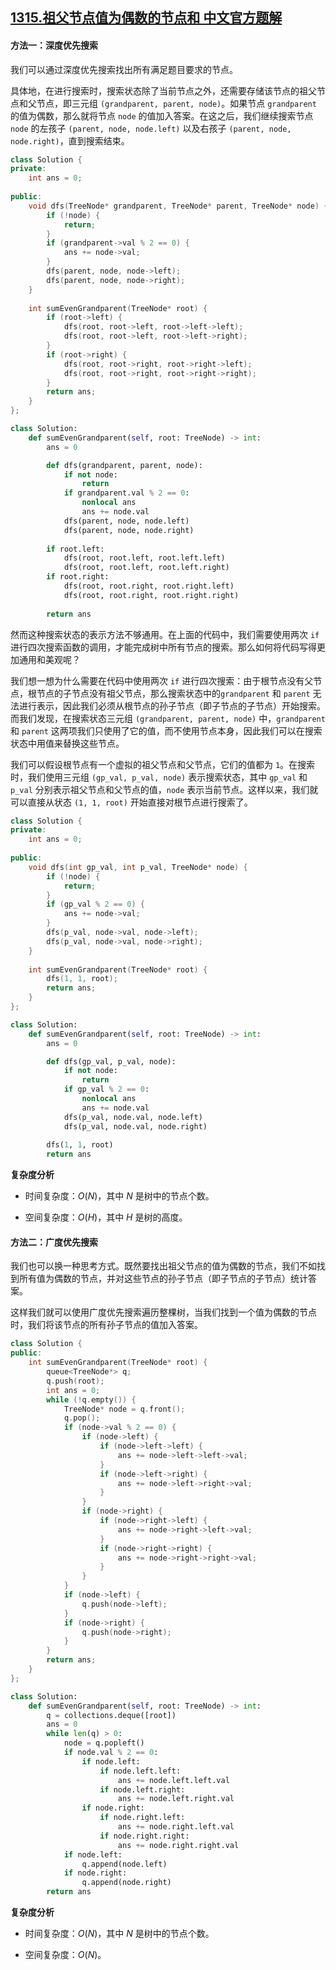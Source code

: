 ## [1315.祖父节点值为偶数的节点和 中文官方题解](https://leetcode.cn/problems/sum-of-nodes-with-even-valued-grandparent/solutions/100000/zu-fu-jie-dian-zhi-wei-ou-shu-de-jie-dian-he-by-2)

#### 方法一：深度优先搜索

我们可以通过深度优先搜索找出所有满足题目要求的节点。

具体地，在进行搜索时，搜索状态除了当前节点之外，还需要存储该节点的祖父节点和父节点，即三元组 `(grandparent, parent, node)`。如果节点 `grandparent` 的值为偶数，那么就将节点 `node` 的值加入答案。在这之后，我们继续搜索节点 `node` 的左孩子 `(parent, node, node.left)` 以及右孩子 `(parent, node, node.right)`，直到搜索结束。

```C++ [sol1-C++]
class Solution {
private:
    int ans = 0;
    
public:
    void dfs(TreeNode* grandparent, TreeNode* parent, TreeNode* node) {
        if (!node) {
            return;
        }
        if (grandparent->val % 2 == 0) {
            ans += node->val;
        }
        dfs(parent, node, node->left);
        dfs(parent, node, node->right);
    }
    
    int sumEvenGrandparent(TreeNode* root) {
        if (root->left) {
            dfs(root, root->left, root->left->left);
            dfs(root, root->left, root->left->right);
        }
        if (root->right) {
            dfs(root, root->right, root->right->left);
            dfs(root, root->right, root->right->right);
        }
        return ans;
    }
};
```

```Python [sol1-Python3]
class Solution:
    def sumEvenGrandparent(self, root: TreeNode) -> int:
        ans = 0

        def dfs(grandparent, parent, node):
            if not node:
                return
            if grandparent.val % 2 == 0:
                nonlocal ans
                ans += node.val
            dfs(parent, node, node.left)
            dfs(parent, node, node.right)
        
        if root.left:
            dfs(root, root.left, root.left.left)
            dfs(root, root.left, root.left.right)
        if root.right:
            dfs(root, root.right, root.right.left)
            dfs(root, root.right, root.right.right)
        
        return ans
```

然而这种搜索状态的表示方法不够通用。在上面的代码中，我们需要使用两次 `if` 进行四次搜索函数的调用，才能完成树中所有节点的搜索。那么如何将代码写得更加通用和美观呢？

我们想一想为什么需要在代码中使用两次 `if` 进行四次搜索：由于根节点没有父节点，根节点的子节点没有祖父节点，那么搜索状态中的`grandparent` 和 `parent` 无法进行表示，因此我们必须从根节点的孙子节点（即子节点的子节点）开始搜索。而我们发现，在搜索状态三元组 `(grandparent, parent, node)` 中，`grandparent` 和 `parent` 这两项我们只使用了它的值，而不使用节点本身，因此我们可以在搜索状态中用值来替换这些节点。

我们可以假设根节点有一个虚拟的祖父节点和父节点，它们的值都为 `1`。在搜索时，我们使用三元组 `(gp_val, p_val, node)` 表示搜索状态，其中 `gp_val` 和 `p_val` 分别表示祖父节点和父节点的值，`node` 表示当前节点。这样以来，我们就可以直接从状态 `(1, 1, root)` 开始直接对根节点进行搜索了。

```C++ [sol2-C++]
class Solution {
private:
    int ans = 0;
    
public:
    void dfs(int gp_val, int p_val, TreeNode* node) {
        if (!node) {
            return;
        }
        if (gp_val % 2 == 0) {
            ans += node->val;
        }
        dfs(p_val, node->val, node->left);
        dfs(p_val, node->val, node->right);
    }
    
    int sumEvenGrandparent(TreeNode* root) {
        dfs(1, 1, root);
        return ans;
    }
};
```

```Python [sol2-Python3]
class Solution:
    def sumEvenGrandparent(self, root: TreeNode) -> int:
        ans = 0

        def dfs(gp_val, p_val, node):
            if not node:
                return
            if gp_val % 2 == 0:
                nonlocal ans
                ans += node.val
            dfs(p_val, node.val, node.left)
            dfs(p_val, node.val, node.right)
        
        dfs(1, 1, root)
        return ans
```

**复杂度分析**

- 时间复杂度：$O(N)$，其中 $N$ 是树中的节点个数。

- 空间复杂度：$O(H)$，其中 $H$ 是树的高度。

#### 方法二：广度优先搜索

我们也可以换一种思考方式。既然要找出祖父节点的值为偶数的节点，我们不如找到所有值为偶数的节点，并对这些节点的孙子节点（即子节点的子节点）统计答案。

这样我们就可以使用广度优先搜索遍历整棵树，当我们找到一个值为偶数的节点时，我们将该节点的所有孙子节点的值加入答案。

```C++ [sol3-C++]
class Solution {
public:
    int sumEvenGrandparent(TreeNode* root) {
        queue<TreeNode*> q;
        q.push(root);
        int ans = 0;
        while (!q.empty()) {
            TreeNode* node = q.front();
            q.pop();
            if (node->val % 2 == 0) {
                if (node->left) {
                    if (node->left->left) {
                        ans += node->left->left->val;
                    }
                    if (node->left->right) {
                        ans += node->left->right->val;
                    }
                }
                if (node->right) {
                    if (node->right->left) {
                        ans += node->right->left->val;
                    }
                    if (node->right->right) {
                        ans += node->right->right->val;
                    }
                }
            }
            if (node->left) {
                q.push(node->left);
            }
            if (node->right) {
                q.push(node->right);
            }
        }
        return ans;
    }
};
```

```Python [sol3-Python3]
class Solution:
    def sumEvenGrandparent(self, root: TreeNode) -> int:
        q = collections.deque([root])
        ans = 0
        while len(q) > 0:
            node = q.popleft()
            if node.val % 2 == 0:
                if node.left:
                    if node.left.left:
                        ans += node.left.left.val
                    if node.left.right:
                        ans += node.left.right.val
                if node.right:
                    if node.right.left:
                        ans += node.right.left.val
                    if node.right.right:
                        ans += node.right.right.val
            if node.left:
                q.append(node.left)
            if node.right:
                q.append(node.right)
        return ans
```

**复杂度分析**

- 时间复杂度：$O(N)$，其中 $N$ 是树中的节点个数。

- 空间复杂度：$O(N)$。